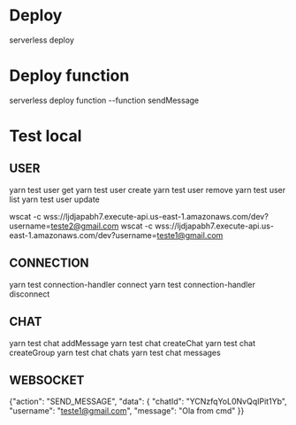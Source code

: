 # Deploy

serverless deploy

# Deploy function

serverless deploy function --function sendMessage

# Test local

## USER

yarn test user get
yarn test user create
yarn test user remove
yarn test user list
yarn test user update

wscat -c wss://ljdjapabh7.execute-api.us-east-1.amazonaws.com/dev?username=teste2@gmail.com
wscat -c wss://ljdjapabh7.execute-api.us-east-1.amazonaws.com/dev?username=teste1@gmail.com

## CONNECTION

yarn test connection-handler connect
yarn test connection-handler disconnect

## CHAT

yarn test chat addMessage
yarn test chat createChat
yarn test chat createGroup
yarn test chat chats
yarn test chat messages

## WEBSOCKET

{"action": "SEND_MESSAGE", "data": { "chatId": "YCNzfqYoL0NvQqIPit1Yb", "username": "teste1@gmail.com", "message": "Ola from cmd" }}
